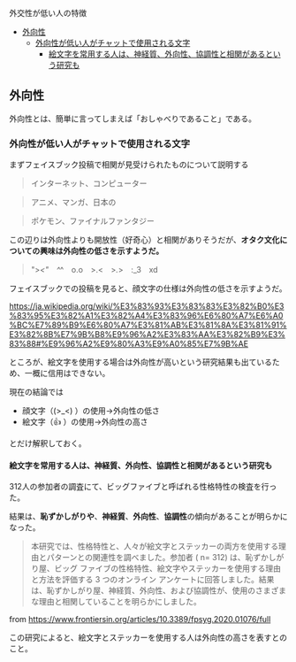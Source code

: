 外交性が低い人の特徴





- [外向性](#外向性)
  - [外向性が低い人がチャットで使用される文字](#外向性が低い人がチャットで使用される文字)
    - [絵文字を常用する人は、神経質、外向性、協調性と相関があるという研究も](#絵文字を常用する人は神経質外向性協調性と相関があるという研究も)



## 外向性

外向性とは、簡単に言ってしまえば「おしゃべりであること」である。

### 外向性が低い人がチャットで使用される文字

まずフェイスブック投稿で相関が見受けられたものについて説明する

> インターネット、コンピューター

> アニメ、マンガ、日本の

> ポケモン、ファイナルファンタジー

この辺りは外向性よりも開放性（好奇心）と相関がありそうだが、**オタク文化についての興味は外向性の低さを示すようだ。**

> ">_<"　^_^　o.o　>.<　>_._>　:_3　xd

フェイスブックでの投稿を見ると、顔文字の仕様は外向性の低さを示すようだ。

https://ja.wikipedia.org/wiki/%E3%83%93%E3%83%83%E3%82%B0%E3%83%95%E3%82%A1%E3%82%A4%E3%83%96%E6%80%A7%E6%A0%BC%E7%89%B9%E6%80%A7%E3%81%AB%E3%81%8A%E3%81%91%E3%82%8B%E7%9B%B8%E9%96%A2%E3%83%AA%E3%82%B9%E3%83%88#%E9%96%A2%E9%80%A3%E9%A0%85%E7%9B%AE

ところが、絵文字を使用する場合は外向性が高いという研究結果も出ているため、一概に信用はできない。

現在の結論では

- 顔文字（(>_<) ）の使用→外向性の低さ
- 絵文字（👍    ）の使用→外向性の高さ

とだけ解釈しておく。


#### 絵文字を常用する人は、神経質、外向性、協調性と相関があるという研究も

312人の参加者の調査にて、ビッグファイブと呼ばれる性格特性の検査を行った。

結果は、**恥ずかしがりや**、**神経質**、**外向性**、**協調性**の傾向があることが明らかになった。

> 本研究では、性格特性と、人々が絵文字とステッカーの両方を使用する理由とパターンとの関連性を調べました。参加者 ( n= 312) は、恥ずかしがり屋、ビッグ ファイブの性格特性、絵文字やステッカーを使用する理由と方法を評価する 3 つのオンライン アンケートに回答しました。結果は、恥ずかしがり屋、神経質、外向性、および協調性が、使用のさまざまな理由と相関していることを明らかにしました。

from https://www.frontiersin.org/articles/10.3389/fpsyg.2020.01076/full

この研究によると、絵文字とステッカーを使用する人は外向性の高さを表すとのこと。



